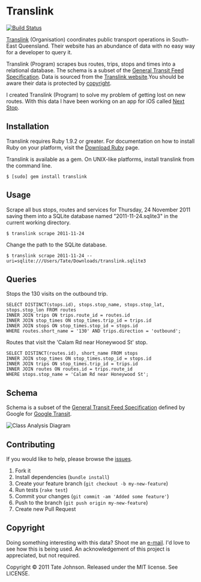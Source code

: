 # Translink

[![Build Status](https://secure.travis-ci.org/tatey/translink.png)](http://travis-ci.org/tatey/translink)

[Translink](http://translink.com.au/) (Organisation) coordinates public transport operations in
South-East Queensland. Their website has an abundance of data with no easy way for a developer
to query it.

Translink (Program) scrapes bus routes, trips, stops and times into a relational database.
The schema is a subset of the [General Transit Feed Specification](https://developers.google.com/transit/gtfs/reference).
Data is sourced from the [Translink website](http://translink.com.au/).You should be 
aware their data is protected by [copyright](http://translink.com.au/site-information/legal/copyright).

I created Translink (Program) to solve my problem of getting lost on new routes. With this data I 
have been working on an app for iOS called [Next Stop](http://nextstop.me).

## Installation

Translink requires Ruby 1.9.2 or greater. For documentation on how to install Ruby on your
platform, visit the [Download Ruby](http://www.ruby-lang.org/en/downloads/) page.

Translink is available as a gem. On UNIX-like platforms, install translink from the command line.

    $ [sudo] gem install translink

## Usage

Scrape all bus stops, routes and services for Thursday, 24 November 2011 saving
them into a SQLite database named "2011-11-24.sqlite3" in the current working directory.

    $ translink scrape 2011-11-24

Change the path to the SQLite database.

    $ translink scrape 2011-11-24 --uri=sqlite:///Users/Tate/Downloads/translink.sqlite3

## Queries

Stops the 130 visits on the outbound trip.

    SELECT DISTINCT(stops.id), stops.stop_name, stops.stop_lat, stops.stop_lon FROM routes
    INNER JOIN trips ON trips.route_id = routes.id
    INNER JOIN stop_times ON stop_times.trip_id = trips.id
    INNER JOIN stops ON stop_times.stop_id = stops.id
    WHERE routes.short_name = '130' AND trips.direction = 'outbound';

Routes that visit the 'Calam Rd near Honeywood St' stop.

    SELECT DISTINCT(routes.id), short_name FROM stops
    INNER JOIN stop_times ON stop_times.stop_id = stops.id
    INNER JOIN trips ON stop_times.trip_id = trips.id
    INNER JOIN routes ON routes.id = trips.route_id
    WHERE stops.stop_name = 'Calam Rd near Honeywood St';

## Schema

Schema is a subset of the [General Transit Feed Specification](https://developers.google.com/transit/gtfs/reference)
defined by Google for [Google Transit](https://developers.google.com/transit/google-transit).

![Class Analysis Diagram](https://github.com/tatey/translink/raw/master/doc/schema.png)

## Contributing

If you would like to help, please browse the [issues](https://github.com/tatey/translink/issues).

1. Fork it
2. Install dependencies (`bundle install`)
3. Create your feature branch (`git checkout -b my-new-feature`)
4. Run tests (`rake test`)
5. Commit your changes (`git commit -am 'Added some feature'`)
6. Push to the branch (`git push origin my-new-feature`)
7. Create new Pull Request

## Copyright

Doing something interesting with this data? Shoot me an [e-mail](mailto:tate@tatey.com). I'd love to see how
this is being used. An acknowledgement of this project is appreciated, but not required.

Copyright © 2011 Tate Johnson. Released under the MIT license. See LICENSE.

